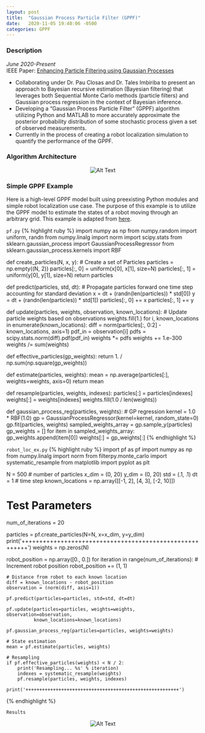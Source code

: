 ```yaml
---
layout: post
title:  "Gaussian Process Particle Filter (GPPF)"
date:   2020-11-05 19:40:06 -0500
categories: GPPF
---
```

### Description 
_June 2020-Present_<br/>
IEEE Paper: [Enhancing Particle Filtering using Gaussian Processes](https://ieeexplore.ieee.org/abstract/document/9190631)
- Collaborating under Dr. Pau Closas and Dr. Tales Imbiriba to present an approach to Bayesian recursive estimation 
(Bayesian filtering) that leverages both Sequential Monte Carlo methods 
(particle filters) and Gaussian process regression in the context of Bayesian inference.
- Developing a “Gaussian Process Particle Filter” (GPPF) algorithm utilizing Python and MATLAB 
to more accurately approximate the posterior probability distribution of some stochastic process 
given a set of observed measurements.
- Currently in the process of creating a robot localization simulation to quantify the performance of the GPPF.

### Algorithm Architecture  

<div class="post-content">
    <p align="center">
    <img src="https://i.ibb.co/1smLBGB/LX4r3cq-Imgur.png" alt="Alt Text" /></p>
</div>

### Simple GPPF Example  

Here is a high-level GPPF model built using preexisting Python modules and simple robot localization use case. 
The purpose of this example is to utilize the GPPF model to estimate the states of a robot moving through 
an arbitrary grid. This example is adapted from 
[here](https://github.com/rlabbe/Kalman-and-Bayesian-Filters-in-Python/blob/24b9fb3cf756b3c765579decd624132efe7be374/experiments/RobotLocalizationParticleFilter.py#L25).

`pf.py`
{% highlight ruby %}
import numpy as np
from numpy.random import uniform, randn
from numpy.linalg import norm
import scipy.stats
from sklearn.gaussian_process import GaussianProcessRegressor
from sklearn.gaussian_process.kernels import RBF

def create_particles(N, x, y):
    # Create a set of Particles
    particles = np.empty((N, 2))
    particles[:, 0] = uniform(x[0], x[1], size=N)
    particles[:, 1] = uniform(y[0], y[1], size=N)
    return particles

def predict(particles, std, dt):
    # Propagate particles forward one time step accounting for standard deviation
    x = dt + (randn(len(particles)) * std[0])
    y = dt + (randn(len(particles)) * std[1])
    particles[:, 0] += x
    particles[:, 1] += y

def update(particles, weights, observation, known_locations):
    # Update particle weights based on observations
    weights.fill(1.)
    for i, known_locations in enumerate(known_locations):
        diff = norm(particles[:, 0:2] - known_locations, axis=1)
        pdf_in = observation[i]
        pdfs = scipy.stats.norm(diff).pdf(pdf_in)
        weights *= pdfs
    weights += 1.e-300
    weights /= sum(weights)

def effective_particles(gp_weights):
    return 1. / np.sum(np.square(gp_weights))

def estimate(particles, weights):
    mean = np.average(particles[:], weights=weights, axis=0)
    return mean

def resample(particles, weights, indexes):
    particles[:] = particles[indexes]
    weights[:] = weights[indexes]
    weights.fill(1.0 / len(weights))

def gaussian_process_reg(particles, weights):
    # GP regression
    kernel = 1.0 * RBF(1.0)
    gp = GaussianProcessRegressor(kernel=kernel, random_state=0)
    gp.fit(particles, weights)
    sampled_weights_array = gp.sample_y(particles)
    gp_weights = []
    for item in sampled_weights_array:
        gp_weights.append(item[0])
    weights[:] = gp_weights[:]
{% endhighlight %}

`robot_loc_ex.py`
{% highlight ruby %}
import pf as pf
import numpy as np
from numpy.linalg import norm
from filterpy.monte_carlo import systematic_resample
from matplotlib import pyplot as plt

N = 500  # number of particles
x_dim = (0, 20)
y_dim = (0, 20)
std = (.1, .1)
dt = 1  # time step
known_locations = np.array([[-1, 2], [4, 3], [-2, 10]])
# Test Parameters
num_of_iterations = 20

particles = pf.create_particles(N=N, x=x_dim, y=y_dim)
print('++++++++++++++++++++++++++++++++++++++++++++++++++++++++')
weights = np.zeros(N)

robot_position = np.array([0., 0.])
for iteration in range(num_of_iterations):
    # Increment robot position
    robot_position += (1, 1)

    # Distance from robot to each known location
    diff = known_locations - robot_position
    observation = (norm(diff, axis=1))

    pf.predict(particles=particles, std=std, dt=dt)

    pf.update(particles=particles, weights=weights, observation=observation,
              known_locations=known_locations)

    pf.gaussian_process_reg(particles=particles, weights=weights)

    # State estimation
    mean = pf.estimate(particles, weights)

    # Resampling
    if pf.effective_particles(weights) < N / 2:
        print('Resampling... %s' % iteration)
        indexes = systematic_resample(weights)
        pf.resample(particles, weights, indexes)

    print('++++++++++++++++++++++++++++++++++++++++++++++++++++++++')
{% endhighlight %}

`Results`
<div class="post-content">
    <p align="center">
    <img src="https://i.ibb.co/p46kK2S/Screen-Shot-2020-11-08-at-12-11-26-PM.png" alt="Alt Text" /></p>
</div>